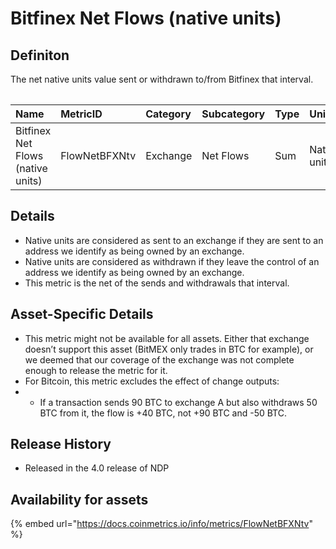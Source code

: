 # Bitfinex Net Flows \(native units\)

## Definiton

The net native units value sent or withdrawn to/from Bitfinex that interval.

|  |
| :--- |


| Name | MetricID | Category | Subcategory | Type | Unit | Interval |
| :--- | :--- | :--- | :--- | :--- | :--- | :--- |
| Bitfinex Net Flows \(native units\) | FlowNetBFXNtv | Exchange | Net Flows | Sum | Native units | 1 day |

## Details

* Native units are considered as sent to an exchange if they are sent to an address we identify as being owned by an exchange.
* Native units are considered as withdrawn if they leave the control of an address we identify as being owned by an exchange.
* This metric is the net of the sends and withdrawals that interval.

## Asset-Specific Details

* This metric might not be available for all assets. Either that exchange doesn’t support this asset \(BitMEX only trades in BTC for example\), or we deemed that our coverage of the exchange was not complete enough to release the metric for it.
* For Bitcoin, this metric excludes the effect of change outputs:
* * If a transaction sends 90 BTC to exchange A but also withdraws 50 BTC from it, the flow is +40 BTC, not +90 BTC and -50 BTC.

## Release History

* Released in the 4.0 release of NDP

## Availability for assets

{% embed url="https://docs.coinmetrics.io/info/metrics/FlowNetBFXNtv" %}



